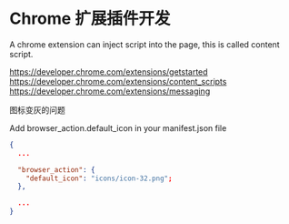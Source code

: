 # Chrome 扩展插件开发

<!--
ID: 04f5b2ef-8f73-48dd-b8a3-cf47acb3b9f0
Status: publish
Date: 2017-06-09T05:11:00
Modified: 2020-05-16T12:05:04
wp_id: 721
-->

A chrome extension can inject script into the page, this is called content script.

https://developer.chrome.com/extensions/getstarted
https://developer.chrome.com/extensions/content_scripts
https://developer.chrome.com/extensions/messaging

图标变灰的问题

Add browser_action.default_icon in your manifest.json file

```json
{
  ...

  "browser_action": {
    "default_icon": "icons/icon-32.png";
  },

  ...
}
```